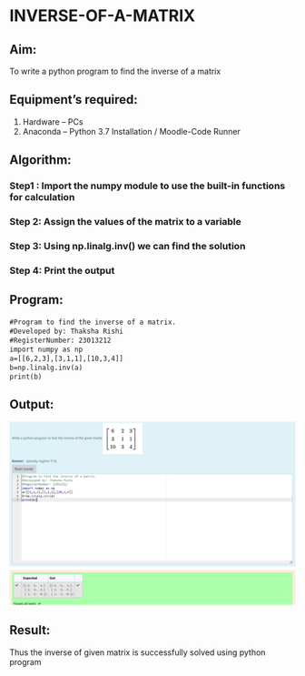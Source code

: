 # INVERSE-OF-A-MATRIX
## Aim:
To write a python program to find the inverse of a matrix
## Equipment’s required:
1. 	Hardware – PCs
2. 	Anaconda – Python 3.7 Installation / Moodle-Code Runner
## Algorithm:
### Step1 : Import the numpy module to use the built-in functions for calculation
### Step 2: Assign the values of the matrix to a variable
### Step 3: Using np.linalg.inv() we can find the solution 
### Step 4: Print the output

## Program:
```
#Program to find the inverse of a matrix.
#Developed by: Thaksha Rishi
#RegisterNumber: 23013212
import numpy as np
a=[[6,2,3],[3,1,1],[10,3,4]]
b=np.linalg.inv(a)
print(b)
```
## Output:
![Alt text](<Screenshot 2023-12-16 190612.png>)
## Result:
Thus the inverse of given matrix is successfully solved using python program

